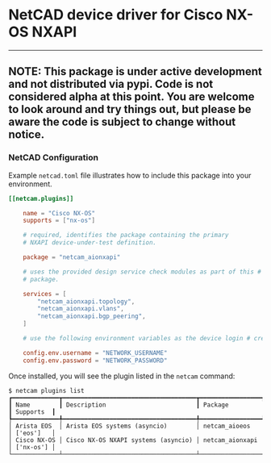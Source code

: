 # NetCAD device driver for Cisco NX-OS NXAPI

---
**NOTE**: This package is under active development and not distributed via pypi.  Code is not
considered alpha at this point.  You are welcome to look around and try things out, but
please be aware the code is subject to change without notice.
---

### NetCAD Configuration

Example `netcad.toml` file illustrates how to include this package into your
environment.

```toml
[[netcam.plugins]]

    name = "Cisco NX-OS"
    supports = ["nx-os"]

    # required, identifies the package containing the primary
    # NXAPI device-under-test definition.

    package = "netcam_aionxapi"

    # uses the provided design service check modules as part of this # plugin
    # package.

    services = [
        "netcam_aionxapi.topology",
        "netcam_aionxapi.vlans",
        "netcam_aionxapi.bgp_peering",
    ]

    # use the following environment variables as the device login # credentials.

    config.env.username = "NETWORK_USERNAME"
    config.env.password = "NETWORK_PASSWORD"
```

Once installed, you will see the plugin listed in the `netcam` command:

```shell
$ netcam plugins list
┏━━━━━━━━━━━━━┳━━━━━━━━━━━━━━━━━━━━━━━━━━━━━━━━━━━━━┳━━━━━━━━━━━━━━━━━┳━━━━━━━━━━━┓
┃ Name        ┃ Description                         ┃ Package         ┃ Supports  ┃
┡━━━━━━━━━━━━━╇━━━━━━━━━━━━━━━━━━━━━━━━━━━━━━━━━━━━━╇━━━━━━━━━━━━━━━━━╇━━━━━━━━━━━┩
│ Arista EOS  │ Arista EOS systems (asyncio)        │ netcam_aioeos   │ ['eos']   │
│ Cisco NX-OS │ Cisco NX-OS NXAPI systems (asyncio) │ netcam_aionxapi │ ['nx-os'] │
└─────────────┴─────────────────────────────────────┴─────────────────┴───────────┘
```
